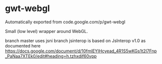 # gwt-webgl
Automatically exported from code.google.com/p/gwt-webgl

Small (low level)  wrapper around WebGL. 

branch master uses jsni 
branch jsinterop is based on JsInterop v1.0 as documented here https://docs.google.com/document/d/10fmlEYIHcyead_4R1S5wKGs1t2I7Fnp_PaNaa7XTEk0/edit#heading=h.tzhxdif60vpp
